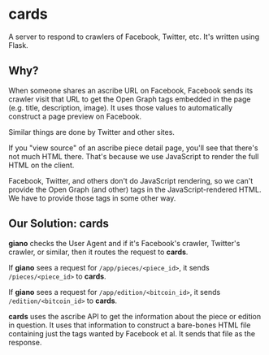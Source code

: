 # cards

A server to respond to crawlers of Facebook, Twitter, etc. It's written using Flask.

## Why?

When someone shares an ascribe URL on Facebook, Facebook sends its crawler visit that URL to get the Open Graph tags embedded in the page (e.g. title, description, image). It uses those values to automatically construct a page preview on Facebook.

Similar things are done by Twitter and other sites.

If you "view source" of an ascribe piece detail page, you'll see that there's not much HTML there. That's because we use JavaScript to render the full HTML on the client.

Facebook, Twitter, and others don't do JavaScript rendering, so we can't provide the Open Graph (and other) tags in the JavaScript-rendered HTML. We have to provide those tags in some other way.

## Our Solution: cards

**giano** checks the User Agent and if it's Facebook's crawler, Twitter's crawler, or similar, then it routes the request to **cards**.

If **giano** sees a request for `/app/pieces/<piece_id>`, it sends `/pieces/<piece_id>` to **cards**.

If **giano** sees a request for `/app/edition/<bitcoin_id>`, it sends `/edition/<bitcoin_id>` to **cards**.

**cards** uses the ascribe API to get the information about the piece or edition in question. It uses that information to construct a bare-bones HTML file containing just the tags wanted by Facebook et al. It sends that file as the response.


